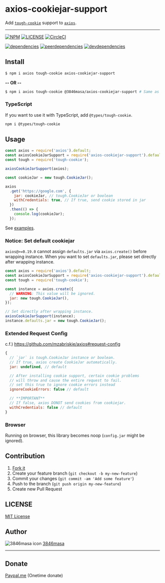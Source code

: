 # axios-cookiejar-support

Add [``tough-cookie``] support to [``axios``].

[``axios``]: https://github.com/mzabriskie/axios
[``tough-cookie``]: https://github.com/SalesforceEng/tough-cookie

---

[![NPM][npm-badge]][npm]
[![LICENSE][license-badge]][license]
[![CircleCI][circleci-badge]][circleci]

[![dependencies][dependencies-badge]][dependencies-david]
[![peerdependencies][peerdependencies-badge]][peerdependencies-david]
[![devdependencies][devdependencies-badge]][devdependencies-david]

[npm]: https://www.npmjs.com/package/axios-cookiejar-support
[license]: https://3846masa.mit-license.org
[circleci]: https://circleci.com/gh/3846masa/axios-cookiejar-support
[dependencies-david]: https://david-dm.org/3846masa/axios-cookiejar-support
[peerdependencies-david]: https://david-dm.org/3846masa/axios-cookiejar-support
[devdependencies-david]: https://david-dm.org/3846masa/axios-cookiejar-support
[npm-badge]: https://flat.badgen.net/npm/v/axios-cookiejar-support?icon=npm
[license-badge]: https://flat.badgen.net/badge/license/MIT/blue
[circleci-badge]: https://flat.badgen.net/circleci/github/3846masa/axios-cookiejar-support?icon=circleci
[dependencies-badge]: https://flat.badgen.net/david/dep/3846masa/axios-cookiejar-support
[peerdependencies-badge]: https://flat.badgen.net/david/peer/3846masa/axios-cookiejar-support
[devdependencies-badge]: https://flat.badgen.net/david/dev/3846masa/axios-cookiejar-support

## Install

```sh
$ npm i axios tough-cookie axios-cookiejar-support
```

**-- OR --**

```sh
$ npm i axios tough-cookie @3846masa/axios-cookiejar-support # Same as above
```

### TypeScript

If you want to use it with TypeScript, add `@types/tough-cookie`.

```sh
npm i @types/tough-cookie
```

## Usage

```js
const axios = require('axios').default;
const axiosCookieJarSupport = require('axios-cookiejar-support').default;
const tough = require('tough-cookie');

axiosCookieJarSupport(axios);

const cookieJar = new tough.CookieJar();

axios
  .get('https://google.com', {
    jar: cookieJar, // tough.CookieJar or boolean
    withCredentials: true, // If true, send cookie stored in jar
  })
  .then(() => {
    console.log(cookieJar);
  });
```

See [examples](./example).

### Notice: Set default cookiejar

`axios@>=0.19.0` cannot assign `defaults.jar` via `axios.create()` before wrapping instance.
When you want to set `defaults.jar`, please set directly after wrapping instance.

```js
const axios = require('axios').default;
const axiosCookieJarSupport = require('axios-cookiejar-support').default;
const tough = require('tough-cookie');

const instance = axios.create({
  // WARNING: This value will be ignored.
  jar: new tough.CookieJar(),
});

// Set directly after wrapping instance.
axiosCookieJarSupport(instance);
instance.defaults.jar = new tough.CookieJar();
```

### Extended Request Config

c.f.) https://github.com/mzabriskie/axios#request-config

```js
{
  // `jar` is tough.CookieJar instance or boolean.
  // If true, axios create CookieJar automatically.
  jar: undefined, // default

  // After installing cookie support, certain cookie problems
  // will throw and cause the entire request to fail.
  // set this true to ignore cookie errors instead
  ignoreCookieErrors: false // default

  // **IMPORTANT**
  // If false, axios DONOT send cookies from cookiejar.
  withCredentials: false // default
}
```

### Browser

Running on browser, this library becomes noop (`config.jar` might be ignored).

## Contribution

1. [Fork it]
2. Create your feature branch (`git checkout -b my-new-feature`)
3. Commit your changes (`git commit -am 'Add some feature'`)
4. Push to the branch (`git push origin my-new-feature`)
5. Create new Pull Request

[fork it]: http://github.com/3846masa/axios-cookiejar-support/fork

## LICENSE

[MIT License](https://3846masa.mit-license.org)

## Author

![3846masa icon][3846masa-icon]
[3846masa](https://github.com/3846masa)

[3846masa-icon]: https://www.gravatar.com/avatar/cfeae69aae4f4fc102960f01d35d2d86?s=50

---

## Donate

[Paypal.me](https://www.paypal.me/3846masa) (Onetime donate)
